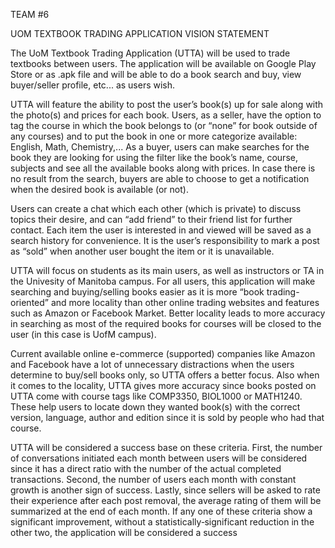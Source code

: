TEAM #6

UOM TEXTBOOK TRADING APPLICATION VISION STATEMENT

The UoM Textbook Trading Application (UTTA) will be used to trade textbooks between users. The application will be available on Google Play Store or as .apk file and will be able to do a book search and buy, view buyer/seller profile, etc... as users wish.

UTTA will feature the ability to post the user’s book(s) up for sale along with the photo(s) and prices for each book. Users, as a seller, have the option to tag the course in which the book belongs to (or “none” for book outside of any courses) and to put the book in one or more categorize available: English, Math, Chemistry,... As a buyer, users can make searches for the book they are looking for using the filter like the book’s name, course, subjects and see all the available books along with prices. In case there is no result from the search, buyers are able to choose to get a notification when the desired book is available (or not). 

Users can create a chat which each other (which is private) to discuss topics their desire, and can “add friend”  to their friend list for further contact. Each item the user is interested in and viewed will be saved as a search history for convenience. It is the user’s responsibility to mark a post as “sold” when another user bought the item or it is unavailable.

UTTA will focus on students as its main users, as well as instructors or TA in the Univesity of Manitoba campus. For all users, this application will make searching and buying/selling books easier as it is more “book trading-oriented” and more locality than other online trading websites and features such as Amazon or Facebook Market. Better locality leads to more accuracy in searching as most of the required books for courses will be closed to the user (in this case is UofM campus).

Current available online e-commerce (supported) companies like Amazon and Facebook have a lot of unnecessary distractions when the users determine to buy/sell books only, so UTTA offers a better focus. Also when it comes to the locality, UTTA gives more accuracy since books posted on UTTA come with course tags like COMP3350, BIOL1000 or MATH1240. These help users to locate down they wanted book(s) with the correct version, language, author and edition since it is sold by people who had that course. 

UTTA will be considered a success base on these criteria. First, the number of conversations initiated each month between users will be considered since it has a direct ratio with the number of the actual completed transactions. Second, the number of users each month with constant growth is another sign of success. Lastly, since sellers will be asked to rate their experience after each post removal, the average rating of them will be summarized at the end of each month. If any one of these criteria show a significant improvement, without a statistically‐significant reduction    in the other two, the application will be considered a success
